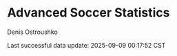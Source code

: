 # Advanced Soccer Statistics
Denis Ostroushko

<!-- gfm -->

Last successful data update: 2025-09-09 00:17:52 CST
